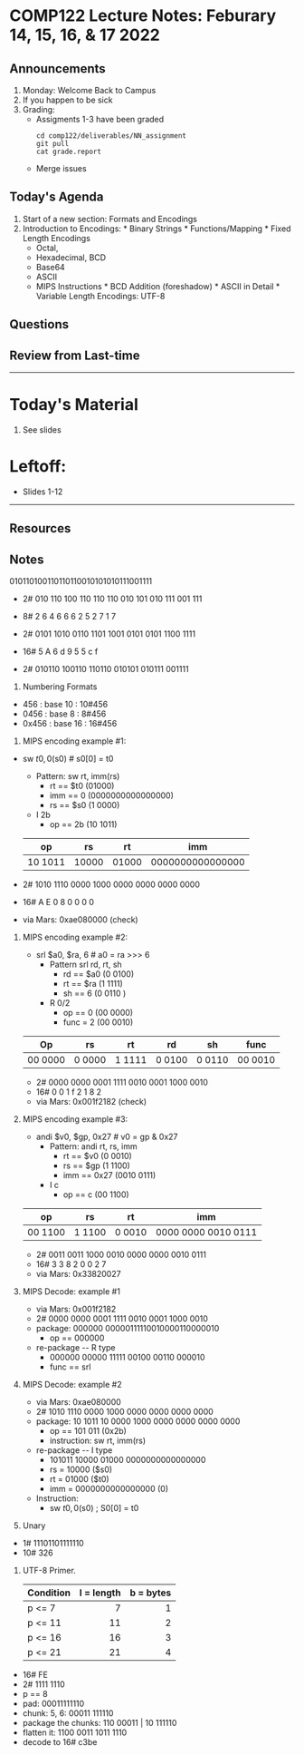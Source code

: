 # COMP122 Lecture Notes: Feburary 14, 15, 16, & 17 2022

## Announcements
   1. Monday: Welcome Back to Campus
   1. If you happen to be sick
   1. Grading:
      - Assigments 1-3 have been graded
        ```
        cd comp122/deliverables/NN_assignment
        git pull
        cat grade.report
        ```
      - Merge issues

## Today's Agenda
   1. Start of a new section: Formats and Encodings
   1. Introduction to Encodings:
     * Binary Strings
     * Functions/Mapping
     * Fixed Length Encodings
       - Octal, 
       - Hexadecimal, BCD
       - Base64
       - ASCII
       - MIPS Instructions
     * BCD Addition (foreshadow)
     * ASCII in Detail
     * Variable Length Encodings:  UTF-8

## Questions

## Review from Last-time


---
# Today's Material
  1. See slides


# Leftoff:
   * Slides 1-12

---
## Resources
## Notes

010110100110110110010101010111001111

- 2# 010 110 100 110 110 110 010 101 010 111 001 111
- 8#   2   6   4   6   6   6   2   5   2   7   1   7

- 2# 0101 1010 0110 1101 1001 0101 0101 1100 1111
- 16#   5    A    6    d    9    5    5    c    f

- 2# 010110 100110 110110 010101 010111 001111



1. Numbering Formats
  -  456 : base 10  : 10#456
  - 0456 : base 8   : 8#456
  - 0x456 : base 16 : 16#456


1. MIPS encoding example #1:

  - sw $t0, 0($s0)       #  s0[0] = t0
    - Pattern: sw rt, imm(rs)
      - rt == $t0 (01000)
      - imm == 0  (0000000000000000)
      - rs == $s0  (1 0000)
    - I 2b
      - op == 2b  (10 1011)

    | op      | rs      | rt      | imm                |
    |---------|---------|---------|--------------------|
    |10 1011  | 10000   |  01000  | 0000000000000000   |

  - 2#   1010 1110 0000 1000 0000 0000 0000 0000
  - 16#     A    E    0    8    0    0    0    0
  - via Mars: 0xae080000 (check)


1. MIPS encoding example #2:
   - srl  $a0, $ra, 6        #  a0 = ra >>> 6
     - Pattern srl rd, rt, sh
       - rd == $a0 (0 0100)
       - rt == $ra (1 1111)
       - sh == 6   (0 0110 )
     - R 0/2
       - op == 0   (00 0000)
       - func = 2  (00 0010)

    | Op      | rs     | rt      | rd       | sh     | func    |
    |---------|--------|---------|----------|--------|---------|
    | 00 0000 | 0 0000 | 1 1111  | 0 0100   | 0 0110 | 00 0010 |

   - 2#   0000 0000 0001 1111 0010 0001 1000 0010 
   - 16#     0    0    1    f    2    1    8    2
   - via Mars: 0x001f2182 (check)


1. MIPS encoding example #3:
   - andi  $v0, $gp, 0x27     #  v0 = gp & 0x27
     - Pattern: andi  rt, rs, imm
       - rt == $v0 (0 0010)
       - rs == $gp (1 1100)
       - imm == 0x27 (0010 0111)
     - I c
       - op == c (00 1100)

    | op      | rs      | rt      | imm                 |
    |---------|---------|---------|---------------------|
    | 00 1100 | 1 1100  | 0 0010  | 0000 0000 0010 0111 |

    - 2# 0011 0011 1000 0010 0000 0000 0010 0111 
    - 16#   3    3    8    2    0    0    2    7
    - via Mars: 0x33820027



1. MIPS Decode: example #1
   - via Mars: 0x001f2182
   - 2#   0000 0000 0001 1111 0010 0001 1000 0010 
   - package: 000000   00000111110010000110000010
     - op == 000000
   - re-package -- R type
     - 000000 00000 11111 00100 00110 000010
     - func == srl

1. MIPS Decode: example #2
   - via Mars: 0xae080000
   - 2# 1010 1110 0000 1000 0000 0000 0000 0000 
   - package: 10 1011    10 0000 1000 0000 0000 0000 0000
     - op == 101 011 (0x2b)
     - instruction:  sw rt, imm(rs)
   - re-package -- I type
     - 101011    10000 01000   0000000000000000
     - rs = 10000 ($s0)
     - rt = 01000 ($t0)
     - imm = 0000000000000000  (0)
   - Instruction:
     - sw $t0, 0($s0)     ; S0[0] = t0 



1. Unary
- 1# 11101101111110
- 10# 326


1. UTF-8 Primer.

   | Condition | l = length | b = bytes |
   |-----------|-----------:|----------:|
   | p <= 7    |        7   |      1    |
   | p <= 11   |       11   |      2    |
   | p <= 16   |       16   |      3    |
   | p <= 21   |       21   |      4    |


-  16# FE
-  2# 1111 1110
-  p == 8
-  pad:  00011111110
-  chunk: 5, 6:  00011 111110
-  package the chunks:   110 00011  | 10 111110
-  flatten it: 1100 0011 1011 1110
-  decode to 16# c3be
